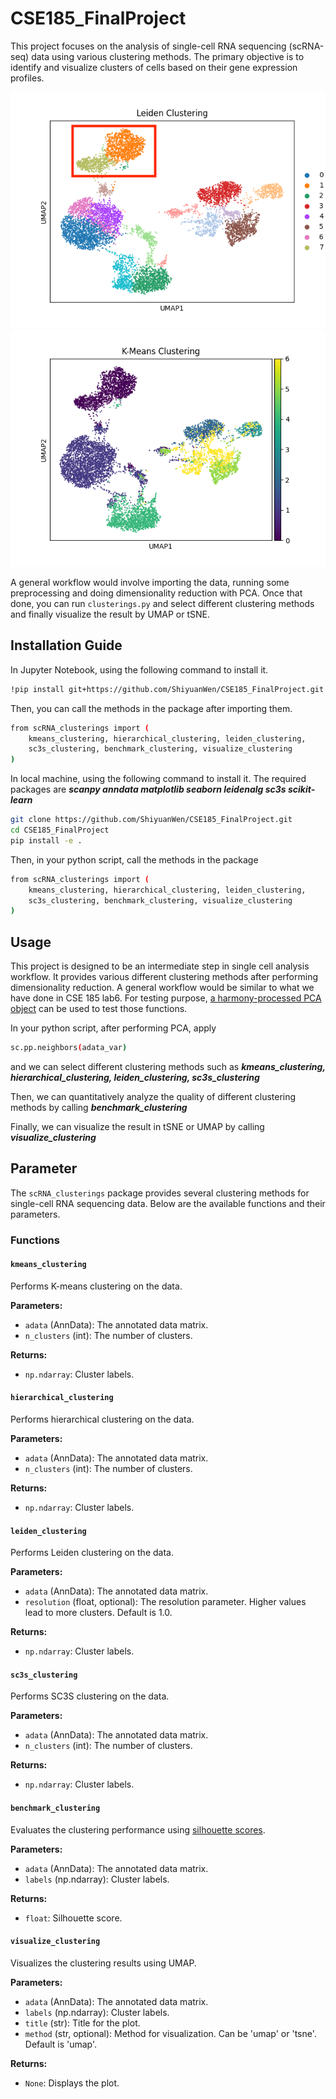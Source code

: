 # CSE185_FinalProject
 
This project focuses on the analysis of single-cell RNA sequencing (scRNA-seq)
data using various clustering methods. The primary objective is to identify 
and visualize clusters of cells based on their gene expression profiles.


![Leiden_clustering](benchmarking/Leiden_clustering.png)
![K-means_clustering](benchmarking/K-means_clustering.png)

A general workflow would involve importing the data, running some preprocessing and doing dimensionality reduction with PCA.
Once that done, you can run `clusterings.py` and select different clustering methods and finally visualize the result by UMAP or tSNE.

## **Installation Guide**

In Jupyter Notebook, using the following command to install it.

```sh
!pip install git+https://github.com/ShiyuanWen/CSE185_FinalProject.git
```

Then, you can call the methods in the package after importing them.

```sh
from scRNA_clusterings import (
    kmeans_clustering, hierarchical_clustering, leiden_clustering,
    sc3s_clustering, benchmark_clustering, visualize_clustering
)
```

In local machine, using the following command to install it.
The required packages are ***scanpy
anndata
matplotlib
seaborn
leidenalg
sc3s
scikit-learn***
```sh
git clone https://github.com/ShiyuanWen/CSE185_FinalProject.git
cd CSE185_FinalProject
pip install -e .
```

Then, in your python script, call the methods in the package

```sh
from scRNA_clusterings import (
    kmeans_clustering, hierarchical_clustering, leiden_clustering,
    sc3s_clustering, benchmark_clustering, visualize_clustering
)
```

## Usage
This project is designed to be an intermediate step in single cell analysis workflow.
It provides various different clustering methods after performing dimensionality reduction.
A general workflow would be similar to what we have done in CSE 185 lab6. For testing purpose,
[a harmony-processed PCA object](https://github.com/ShiyuanWen/CSE185_FinalProject/blob/main/benchmarking/harmony_integrated.h5ad)
can be used to test those functions. 

In your python script, after performing PCA, apply 

```sh
sc.pp.neighbors(adata_var)
```

and we can select different clustering methods such as ***kmeans_clustering, hierarchical_clustering, leiden_clustering,
    sc3s_clustering***

Then, we can quantitatively analyze the quality of different clustering methods by calling
***benchmark_clustering***

Finally, we can visualize the result in tSNE or UMAP by calling ***visualize_clustering***

## Parameter

The `scRNA_clusterings` package provides several clustering methods for single-cell RNA sequencing data. Below are the available functions and their parameters.

### Functions

#### `kmeans_clustering`

Performs K-means clustering on the data.

**Parameters:**
- `adata` (AnnData): The annotated data matrix.
- `n_clusters` (int): The number of clusters.

**Returns:**
- `np.ndarray`: Cluster labels.

#### `hierarchical_clustering`

Performs hierarchical clustering on the data.

**Parameters:**
- `adata` (AnnData): The annotated data matrix.
- `n_clusters` (int): The number of clusters.

**Returns:**
- `np.ndarray`: Cluster labels.

#### `leiden_clustering`

Performs Leiden clustering on the data.

**Parameters:**
- `adata` (AnnData): The annotated data matrix.
- `resolution` (float, optional): The resolution parameter. Higher values lead to more clusters. Default is 1.0.

**Returns:**
- `np.ndarray`: Cluster labels.

#### `sc3s_clustering`

Performs SC3S clustering on the data.

**Parameters:**
- `adata` (AnnData): The annotated data matrix.
- `n_clusters` (int): The number of clusters.

**Returns:**
- `np.ndarray`: Cluster labels.

#### `benchmark_clustering`

Evaluates the clustering performance using [silhouette scores](https://en.wikipedia.org/wiki/Silhouette_(clustering)#:~:text=The%20silhouette%20score%20is%20specialized,distance%20or%20the%20Manhattan%20distance.).

**Parameters:**
- `adata` (AnnData): The annotated data matrix.
- `labels` (np.ndarray): Cluster labels.

**Returns:**
- `float`: Silhouette score.

#### `visualize_clustering`

Visualizes the clustering results using UMAP.

**Parameters:**
- `adata` (AnnData): The annotated data matrix.
- `labels` (np.ndarray): Cluster labels.
- `title` (str): Title for the plot.
- `method` (str, optional): Method for visualization. Can be 'umap' or 'tsne'. Default is 'umap'.

**Returns:**
- `None`: Displays the plot.

